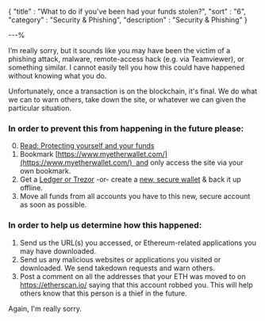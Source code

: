 {
"title"       : "What to do if you've been had your funds stolen?",
"sort"        : "6",
"category"    : "Security & Phishing",
"description" : "Security & Phishing"
}

---%


I’m really sorry, but it sounds like you may have been the victim of a phishing attack, malware, remote-access hack (e.g. via Teamviewer), or something similar. I cannot easily tell you how this could have happened without knowing what you do.

Unfortunately, once a transaction is on the blockchain, it's final. We do what we can to warn others, take down the site, or whatever we can given the particular situation.

### In order to prevent this from happening in the future please:

0. [Read: Protecting yourself and your funds](https://myetherwallet.github.io/knowledge-base/protecting-yourself-and-your-funds)
1.  Bookmark [https://www.myetherwallet.com/](https://www.myetherwallet.com/)  and only access the site via your own bookmark.
3. Get a [Ledger or Trezor](https://myetherwallet.github.io/knowledge-base/hardware-wallet-recommends) -or- create a [new, secure wallet](https://myetherwallet.github.io/knowledge-base/how-do-i-create-a-new-wallet) & back it up offline.
4.  Move all funds from all accounts you have to this new, secure account as soon as possible.

### In order to help us determine how this happened:

1. Send us the URL(s) you accessed, or Ethereum-related applications you may have downloaded.
2. Send us any malicious websites or applications you visited or downloaded. We send takedown requests and warn others.
3. Post a comment on all the addresses that your ETH was moved to on https://etherscan.io/ saying that this account robbed you. This will help others know that this person is a thief in the future.

Again, I'm really sorry.
